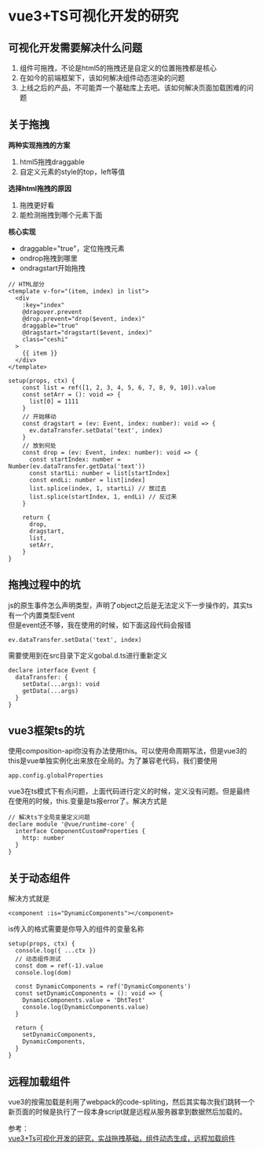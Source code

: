 # vue3+TS可视化开发的研究  
## 可视化开发需要解决什么问题  
1. 组件可拖拽，不论是html5的拖拽还是自定义的位置拖拽都是核心
2. 在如今的前端框架下，该如何解决组件动态渲染的问题
3. 上线之后的产品，不可能弄一个基础库上去吧。该如何解决页面加载困难的问题
## 关于拖拽
**两种实现拖拽的方案**  
1. html5拖拽draggable
2. 自定义元素的style的top，left等值

**选择html拖拽的原因**  
1. 拖拽更好看
2. 能检测拖拽到哪个元素下面

**核心实现**  
- draggable="true"，定位拖拽元素
- ondrop拖拽到哪里
- ondragstart开始拖拽

``` 
// HTML部分  
<template v-for="(item, index) in list">
  <div
    :key="index"
    @dragover.prevent
    @drop.prevent="drop($event, index)"
    draggable="true"
    @dragstart="dragstart($event, index)"
    class="ceshi"
  >
    {{ item }}
  </div>
</template>
```
``` 
setup(props, ctx) {
    const list = ref([1, 2, 3, 4, 5, 6, 7, 8, 9, 10]).value
    const setArr = (): void => {
      list[0] = 1111
    }
    // 开始移动
    const dragstart = (ev: Event, index: number): void => {
      ev.dataTransfer.setData('text', index)
    }
    // 放到何处
    const drop = (ev: Event, index: number): void => {
      const startIndex: number = Number(ev.dataTransfer.getData('text'))
      const startLi: number = list[startIndex]
      const endLi: number = list[index]
      list.splice(index, 1, startLi) // 放过去
      list.splice(startIndex, 1, endLi) // 反过来
    }

    return {
      drop,
      dragstart,
      list,
      setArr,
    }
}
```
## 拖拽过程中的坑
js的原生事件怎么声明类型，声明了object之后是无法定义下一步操作的，其实ts有一个内置类型Event  
但是event还不够，我在使用的时候，如下面这段代码会报错
``` 
ev.dataTransfer.setData('text', index)
```
需要使用到在src目录下定义gobal.d.ts进行重新定义
``` 
declare interface Event {
  dataTransfer: {
    setData(...args): void
    getData(...args)
  }
}
```
## vue3框架ts的坑
使用composition-api你没有办法使用this。可以使用命周期写法，但是vue3的this是vue单独实例化出来放在全局的。为了兼容老代码，我们要使用
``` 
app.config.globalProperties
```
vue3在ts模式下有点问题，上面代码进行定义的时候，定义没有问题。但是最终在使用的时候，this.变量是ts报error了。解决方式是
``` 
// 解决ts下全局变量定义问题
declare module '@vue/runtime-core' {
  interface ComponentCustomProperties {
    http: number
  }
}
```
## 关于动态组件
解决方式就是
``` 
<component :is="DynamicComponents"></component>
```
is传入的格式需要是你导入的组件的变量名称  
``` 
setup(props, ctx) {
  console.log({ ...ctx })
  // 动态组件测试
  const dom = ref(-1).value
  console.log(dom)

  const DynamicComponents = ref('DynamicComponents')
  const setDynamicComponents = (): void => {
    DynamicComponents.value = 'DhtTest'
    console.log(DynamicComponents.value)
  }

  return {
    setDynamicComponents,
    DynamicComponents,
  }
}
```
## 远程加载组件
vue3的按需加载是利用了webpack的code-spliting，然后其实每次我们跳转一个新页面的时候是执行了一段本身script就是远程从服务器拿到数据然后加载的。  


参考：  
[vue3+Ts可视化开发的研究，实战拖拽基础，组件动态生成，远程加载组件](https://juejin.cn/post/6860290630435012621?content_source_url=https%3A%2F%2Fgithub.com%2Fvue3%2Fvue3-News)

